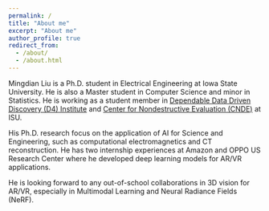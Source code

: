 ```yaml
---
permalink: /
title: "About me"
excerpt: "About me"
author_profile: true
redirect_from: 
  - /about/
  - /about.html
---
```



Mingdian Liu is a Ph.D. student in Electrical Engineering at Iowa State University. He is also a Master student in Computer 
Science and minor in Statistics. He is working as a student member in [Dependable Data Driven Discovery (D4) Institute](https://tads.research.iastate.edu/people/mingdian-liu) and [Center for Nondestructive Evaluation (CNDE)](https://www.cnde.iastate.edu/mingdian-liu/) at ISU.

His Ph.D. research focus on the application of AI for Science and Engineering, such as computational electromagnetics and CT reconstruction. 
He has two internship experiences at Amazon and OPPO US Research Center where he developed deep learning models for AR/VR applications. 

He is looking forward to any out-of-school collaborations in 3D vision for AR/VR, especially in Multimodal Learning and Neural Radiance Fields (NeRF).
